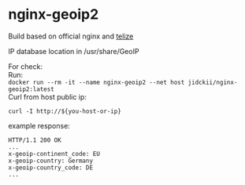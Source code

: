 # nginx-geoip2

Build based on official nginx and  [telize](https://github.com/jessfraz/dockerfiles/tree/master/telize)

IP database location in /usr/share/GeoIP  
 
For check:  
Run:  
`docker run --rm -it --name nginx-geoip2 --net host jidckii/nginx-geoip2:latest`  
Curl from host public ip:  
```
curl -I http://${you-host-or-ip}
```
example response:
```
HTTP/1.1 200 OK
...
x-geoip-continent_code: EU
x-geoip-country: Germany
x-geoip-country_code: DE
...
```
